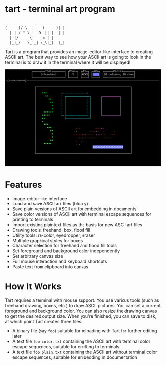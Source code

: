 tart - terminal art program
===========================

```
 _____  _    ____ _____  _
(_   _)/ \  |    (_   _)| |
  | | / ^ \ |  O  || |  |_|
  | |/ ___ \|  _ < | |   _
  |_|_/   \_|_| \_\|_|  |_|
```

Tart is a program that provides an image-editor-like interface to
creating ASCII art. The best way to see how your ASCII art is going to
look in the terminal is to draw it in the terminal where it will be
displayed!

![](screenshots/0.png)

Features
========

- Image-editor-like interface
- Load and save ASCII art files (binary)
- Save plain versions of ASCII art for embedding in documents
- Save color versions of ASCII art with terminal escape sequences for
  printing to terminals
- Import existing plaintext files as the basis for new ASCII art files
- Drawing tools: freehand, box, flood fill
- Utility tools: re-color, eyedropper, eraser
- Multiple graphical styles for boxes
- Character selection for freehand and flood fill tools
- Set foreground and background color independently
- Set arbitrary canvas size
- Full mouse interaction and keyboard shortcuts
- Paste text from clipboard into canvas

How It Works
============

Tart requires a terminal with mouse support. You use various tools (such
as freehand drawing, boxes, etc.) to draw ASCII pictures. You can set a
current foreground and background color. You can also resize the drawing
canvas to get the desired output size. When you're finished, you can
save to disk, at which point Tart creates three files:

 * A binary file (say `foo`) suitable for reloading with Tart for
   further editing later
 * A text file `foo.color.txt` containing the ASCII art with terminal
   color escape sequences, suitable for emitting to terminals
 * A text file `foo.plain.txt` containing the ASCII art without terminal
   color escape sequences, suitable for embedding in documentation
